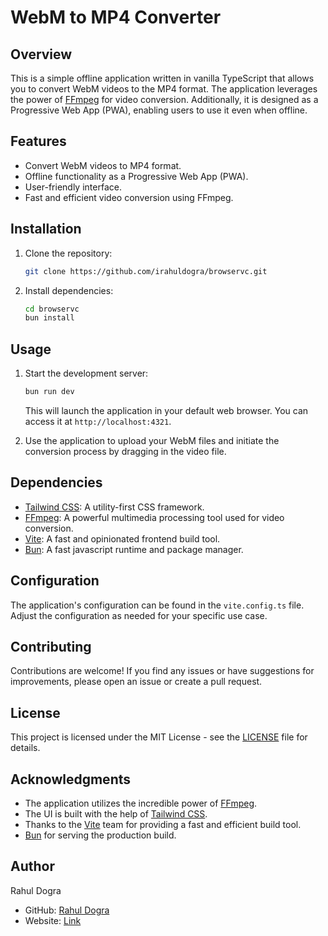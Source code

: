 # WebM to MP4 Converter

## Overview

This is a simple offline application written in vanilla TypeScript that allows you to convert WebM videos to the MP4 format. The application leverages the power of [FFmpeg](https://ffmpeg.org/) for video conversion. Additionally, it is designed as a Progressive Web App (PWA), enabling users to use it even when offline.

## Features

- Convert WebM videos to MP4 format.
- Offline functionality as a Progressive Web App (PWA).
- User-friendly interface.
- Fast and efficient video conversion using FFmpeg.

## Installation

1. Clone the repository:

   ```bash
   git clone https://github.com/irahuldogra/browservc.git
   ```

2. Install dependencies:

   ```bash
   cd browservc
   bun install
   ```

## Usage

1. Start the development server:

   ```bash
   bun run dev
   ```

   This will launch the application in your default web browser. You can access it at `http://localhost:4321`.

2. Use the application to upload your WebM files and initiate the conversion process by dragging in the video file.

## Dependencies

- [Tailwind CSS](https://tailwindcss.com/): A utility-first CSS framework.
- [FFmpeg](https://ffmpeg.org/): A powerful multimedia processing tool used for video conversion.
- [Vite](https://vitejs.dev/): A fast and opinionated frontend build tool.
- [Bun](https://bun.sh/): A fast javascript runtime and package manager.

## Configuration

The application's configuration can be found in the `vite.config.ts` file. Adjust the configuration as needed for your specific use case.

## Contributing

Contributions are welcome! If you find any issues or have suggestions for improvements, please open an issue or create a pull request.

## License

This project is licensed under the MIT License - see the [LICENSE](LICENSE) file for details.

## Acknowledgments

- The application utilizes the incredible power of [FFmpeg](https://ffmpeg.org/).
- The UI is built with the help of [Tailwind CSS](https://tailwindcss.com/).
- Thanks to the [Vite](https://vitejs.dev/) team for providing a fast and efficient build tool.
- [Bun](https://bun.sh/) for serving the production build.

## Author

Rahul Dogra
- GitHub: [Rahul Dogra](https://github.com/irahuldogra)
- Website: [Link](https://rahuldogra.dev)
